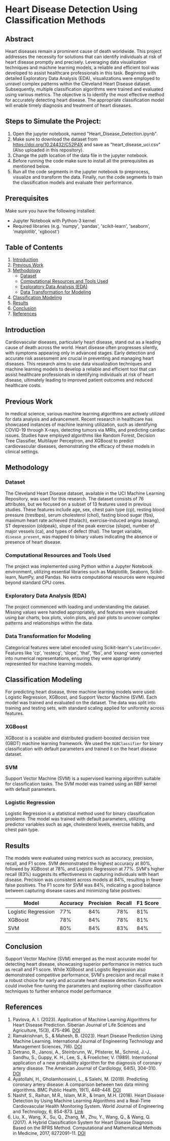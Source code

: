 # Heart Disease Detection Using Classification Methods

## Abstract
Heart diseases remain a prominent cause of death worldwide. This project addresses the necessity for solutions that can identify individuals at risk of heart disease promptly and precisely. Leveraging data visualization techniques and machine learning models, a reliable and efficient tool was developed to assist healthcare professionals in this task. Beginning with detailed Exploratory Data Analysis (EDA), visualizations were employed to unravel complex patterns within the Cleveland Heart Disease dataset. Subsequently, multiple classification algorithms were trained and evaluated using various metrics. The objective is to identify the most effective method for accurately detecting heart disease. The appropriate classification model will enable timely diagnosis and treatment of heart diseases.

## Steps to Simulate the Project:

1. Open the jupyter notebook, named "Heart_Disease_Detection.ipynb".
2. Make sure to download the dataset from https://doi.org/10.24432/C52P4X and save as "heart_disease_uci.csv" (Also uploaded in this repository).
3. Change the path location of the data file in the jupyter notebook.
4. Before running the code make sure to install all the prerequisites as mentioned below.
5. Run all the code segments in the jupyter notebook to preprocess, visualize and transform the data. Finally, run the code segments to train the classification models and evaluate their performance.

## Prerequisites

Make sure you have the following installed:

- Jupyter Notebook with Python-3 kernel
- Required libraries (e.g. 'numpy', 'pandas', 'scikit-learn', 'seaborn', 'matplotlib', 'xgboost')

## Table of Contents
1. [Introduction](#introduction)
2. [Previous Work](#previous-work)
3. [Methodology](#methodology)
    - [Dataset](#dataset)
    - [Computational Resources and Tools Used](#computational-resources-and-tools-used)
    - [Exploratory Data Analysis (EDA)](#exploratory-data-analysis-eda)
    - [Data Transformation for Modeling](#data-transformation-for-modeling)
4. [Classification Modeling](#classification-modeling)
5. [Results](#results)
6. [Conclusion](#conclusion)
7. [References](#references)

## Introduction
Cardiovascular diseases, particularly heart disease, stand out as a leading cause of death across the world. Heart disease often progresses silently, with symptoms appearing only in advanced stages. Early detection and accurate risk assessment are crucial in preventing and managing heart diseases. This research aims to use data visualization techniques and machine learning models to develop a reliable and efficient tool that can assist healthcare professionals in identifying individuals at risk of heart disease, ultimately leading to improved patient outcomes and reduced healthcare costs.

## Previous Work
In medical science, various machine learning algorithms are actively utilized for data analysis and advancement. Recent research in healthcare has showcased instances of machine learning utilization, such as identifying COVID-19 through X-rays, detecting tumors via MRIs, and predicting cardiac issues. Studies have employed algorithms like Random Forest, Decision Tree Classifier, Multilayer Perceptron, and XGBoost to predict cardiovascular diseases, demonstrating the efficacy of these models in clinical settings.

## Methodology

### Dataset
The Cleveland Heart Disease dataset, available in the UCI Machine Learning Repository, was used for this research. The dataset consists of 76 attributes, but we focused on a subset of 13 features used in previous studies. These features include age, sex, chest pain type (cp), resting blood pressure (trestbps), serum cholesterol (chol), fasting blood sugar (fbs), maximum heart rate achieved (thalach), exercise-induced angina (exang), ST depression (oldpeak), slope of the peak exercise (slope), number of major vessels (ca), and types of defect (thal). The target variable, `disease_present`, was mapped to binary values indicating the absence or presence of heart disease.

### Computational Resources and Tools Used
The project was implemented using Python within a Jupyter Notebook environment, utilizing essential libraries such as Matplotlib, Seaborn, Scikit-learn, NumPy, and Pandas. No extra computational resources were required beyond standard CPU cores.

### Exploratory Data Analysis (EDA)
The project commenced with loading and understanding the dataset. Missing values were handled appropriately, and features were visualized using bar charts, box plots, violin plots, and pair plots to uncover complex patterns and relationships within the data.

### Data Transformation for Modeling
Categorical features were label encoded using Scikit-learn's `LabelEncoder`. Features like 'cp', 'restecg', 'slope', 'thal', 'fbs', and 'exang' were converted into numerical representations, ensuring they were appropriately represented for machine learning models.

## Classification Modeling
For predicting heart disease, three machine learning models were used: Logistic Regression, XGBoost, and Support Vector Machine (SVM). Each model was trained and evaluated on the dataset. The data was split into training and testing sets, with standard scaling applied for uniformity across features.

### XGBoost
XGBoost is a scalable and distributed gradient-boosted decision tree (GBDT) machine learning framework. We used the `XGBClassifier` for binary classification with default parameters and trained it on the heart disease dataset.

### SVM
Support Vector Machine (SVM) is a supervised learning algorithm suitable for classification tasks. The SVM model was trained using an RBF kernel with default parameters.

### Logistic Regression
Logistic Regression is a statistical method used for binary classification problems. The model was trained with default parameters, utilizing predictor variables such as age, cholesterol levels, exercise habits, and chest pain type.

## Results
The models were evaluated using metrics such as accuracy, precision, recall, and F1 score. SVM demonstrated the highest accuracy at 80%, followed by XGBoost at 78%, and Logistic Regression at 77%. SVM's higher recall (83%) suggests its effectiveness in capturing individuals with heart disease. Precision was consistent across models at 84%, resulting in fewer false positives. The F1 score for SVM was 84%, indicating a good balance between capturing disease cases and minimizing false positives.

| Model                | Accuracy | Precision | Recall | F1 Score |
|----------------------|----------|-----------|--------|----------|
| Logistic Regression  | 77%      | 84%       | 78%    | 81%      |
| XGBoost              | 78%      | 84%       | 78%    | 81%      |
| SVM                  | 80%      | 84%       | 83%    | 84%      |

## Conclusion
Support Vector Machine (SVM) emerged as the most accurate model for detecting heart disease, showcasing superior performance in metrics such as recall and F1 score. While XGBoost and Logistic Regression also demonstrated competitive performance, SVM's precision and recall make it a robust choice for early and accurate heart disease detection. Future work could involve fine-tuning the parameters and exploring other classification techniques to further enhance model performance

## References
1. Pavlova, A. I. (2023). Application of Machine Learning Algorithms for Heart Disease Prediction. Siberian Journal of Life Sciences and Agriculture, 15(3), 475-496. [DOI](https://doi.org/10.12731/2658-6649-2023-15-3-475-496)
2. Ramakrishnan, S., & Mahesh, B. (2023). Heart Disease Prediction Using Machine Learning. International Journal of Engineering Technology and Management Sciences, 7(6). [DOI](https://doi.org/10.46647/ijetms.2023.v07i06.027)
3. Detrano, R., Janosi, A., Steinbrunn, W., Pfisterer, M., Schmid, J.-J., Sandhu, S., Guppy, K. H., Lee, S., & Froelicher, V. (1989). International application of a new probability algorithm for the diagnosis of coronary artery disease. The American Journal of Cardiology, 64(5), 304–310. [DOI](https://doi.org/10.1016/0002-9149(89)90524-9)
4. Ayatollahi, H., Gholamhosseini, L., & Salehi, M. (2019). Predicting coronary artery disease: A comparison between two data mining algorithms. BMC Public Health, 19(1), 448–448. [DOI](https://doi.org/10.1186/s12889-019-6721-5)
5. Nashif, S., Raihan, M.R., Islam, M.R., & Imam, M.H. (2018). Heart Disease Detection by Using Machine Learning Algorithms and a Real-Time Cardiovascular Health Monitoring System. World Journal of Engineering and Technology, 6, 854-873. [Link](https://www.scirp.org/journal/paperinformation.aspx?paperid=88650)
6. Liu, X., Wang, X., Su, Q., Zhang, M., Zhu, Y., Wang, Q., & Wang, Q. (2017). A Hybrid Classification System for Heart Disease Diagnosis Based on the RFRS Method. Computational and Mathematical Methods in Medicine, 2017, 8272091–11. [DOI](https://doi.org/10.1155/2017/8272091)
